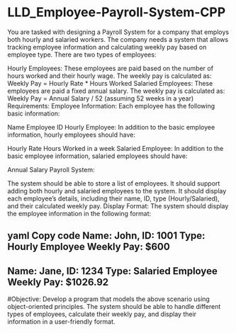 # LLD_Employee-Payroll-System-CPP
You are tasked with designing a Payroll System for a company that employs both hourly and salaried workers. The company needs a system that allows tracking employee information and calculating weekly pay based on employee type. There are two types of employees:

Hourly Employees:
These employees are paid based on the number of hours worked and their hourly wage.
The weekly pay is calculated as:
Weekly Pay = Hourly Rate * Hours Worked
Salaried Employees:
These employees are paid a fixed annual salary.
The weekly pay is calculated as:
Weekly Pay = Annual Salary / 52 (assuming 52 weeks in a year)
Requirements:
Employee Information:
Each employee has the following basic information:

Name
Employee ID
Hourly Employee:
In addition to the basic employee information, hourly employees should have:

Hourly Rate
Hours Worked in a week
Salaried Employee:
In addition to the basic employee information, salaried employees should have:

Annual Salary
Payroll System:

The system should be able to store a list of employees.
It should support adding both hourly and salaried employees to the system.
It should display each employee’s details, including their name, ID, type (Hourly/Salaried), and their calculated weekly pay.
Display Format:
The system should display the employee information in the following format:

yaml
Copy code
Name: John, ID: 1001
Type: Hourly Employee
Weekly Pay: $600
------------------------
Name: Jane, ID: 1234
Type: Salaried Employee
Weekly Pay: $1026.92
------------------------
#Objective:
Develop a program that models the above scenario using object-oriented principles. The system should be able to handle different types of employees, calculate their weekly pay, and display their information in a user-friendly format.
